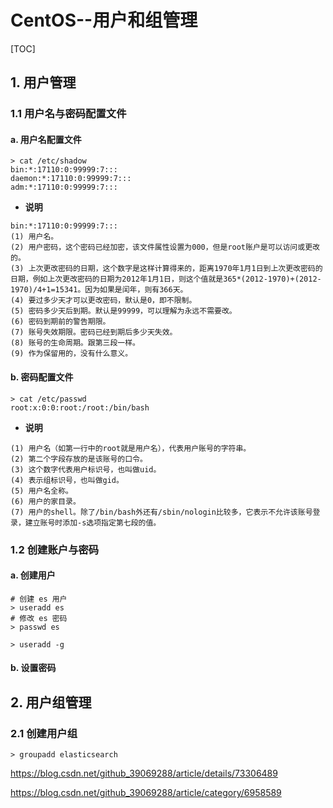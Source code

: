 # CentOS--用户和组管理

[TOC]

## 1. 用户管理

### 1.1 用户名与密码配置文件

#### a. 用户名配置文件

```shell
> cat /etc/shadow
bin:*:17110:0:99999:7:::
daemon:*:17110:0:99999:7:::
adm:*:17110:0:99999:7:::
```

- **说明**

```
bin:*:17110:0:99999:7:::
(1) 用户名。
(2) 用户密码，这个密码已经加密，该文件属性设置为000，但是root账户是可以访问或更改的。
(3) 上次更改密码的日期，这个数字是这样计算得来的，距离1970年1月1日到上次更改密码的日期，例如上次更改密码的日期为2012年1月1日，则这个值就是365*(2012-1970)+(2012-1970)/4+1=15341。因为如果是闰年，则有366天。
(4) 要过多少天才可以更改密码，默认是0，即不限制。
(5) 密码多少天后到期。默认是99999，可以理解为永远不需要改。
(6) 密码到期前的警告期限。
(7) 账号失效期限。密码已经到期后多少天失效。
(8) 账号的生命周期。跟第三段一样。
(9) 作为保留用的，没有什么意义。
```

#### b. 密码配置文件

```shell
> cat /etc/passwd
root:x:0:0:root:/root:/bin/bash
```

- **说明**

```
(1) 用户名（如第一行中的root就是用户名），代表用户账号的字符串。
(2) 第二个字段存放的是该账号的口令。
(3) 这个数字代表用户标识号，也叫做uid。
(4) 表示组标识号，也叫做gid。
(5) 用户名全称。
(6) 用户的家目录。
(7) 用户的shell。除了/bin/bash外还有/sbin/nologin比较多，它表示不允许该账号登录，建立账号时添加-s选项指定第七段的值。
```

### 1.2 创建账户与密码

#### a. 创建用户

```shell
# 创建 es 用户
> useradd es
# 修改 es 密码
> passwd es

> useradd -g 
```





#### b. 设置密码

## 2. 用户组管理

### 2.1 创建用户组

```shell
> groupadd elasticsearch
```

https://blog.csdn.net/github_39069288/article/details/73306489



https://blog.csdn.net/github_39069288/article/category/6958589